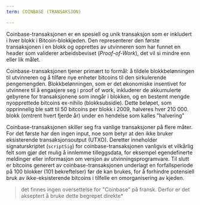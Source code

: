 ```yaml
---
term: COINBASE (TRANSAKSJON)

---
```

Coinbase-transaksjonen er en spesiell og unik transaksjon som er inkludert i hver blokk i Bitcoin-blokkjeden. Den representerer den første transaksjonen i en blokk og opprettes av utvinneren som har funnet en header som validerer arbeidsbeviset (*Proof-of-Work*), det vil si mindre enn eller lik målet.

Coinbase-transaksjonen tjener primært to formål: å tildele blokkbelønningen til utvinneren og å tilføre nye enheter bitcoins til den sirkulerende pengemengden. Blokkbelønningen, som er det økonomiske insentivet for utvinnere til å engasjere seg i proof of work, inkluderer de akkumulerte gebyrene for transaksjonene som inngår i blokken, og en bestemt mengde nyopprettede bitcoins ex-nihilo (blokksubsidie). Dette beløpet, som opprinnelig ble satt til 50 bitcoins per blokk i 2009, halveres hver 210 000. blokk (omtrent hvert fjerde år) under en hendelse som kalles "halvering"

Coinbase-transaksjonen skiller seg fra vanlige transaksjoner på flere måter. For det første har den ingen input, noe som betyr at den ikke bruker eksisterende transaksjonsoutput (UTXO). Deretter inneholder signaturskriptet (`scriptSig`) for coinbase-transaksjonen vanligvis et vilkårlig felt som gjør det mulig å innlemme tilleggsdata, for eksempel egendefinerte meldinger eller informasjon om versjon av utvinningsprogramvare. Til slutt er bitcoins generert av coinbase-transaksjonen underlagt en forfallsperiode på 100 blokker (101 bekreftelser) før de kan brukes, for å forhindre potensiell bruk av ikke-eksisterende bitcoins i tilfelle en omorganisering av kjeden.

> det finnes ingen oversettelse for "Coinbase" på fransk. Derfor er det akseptert å bruke dette begrepet direkte*